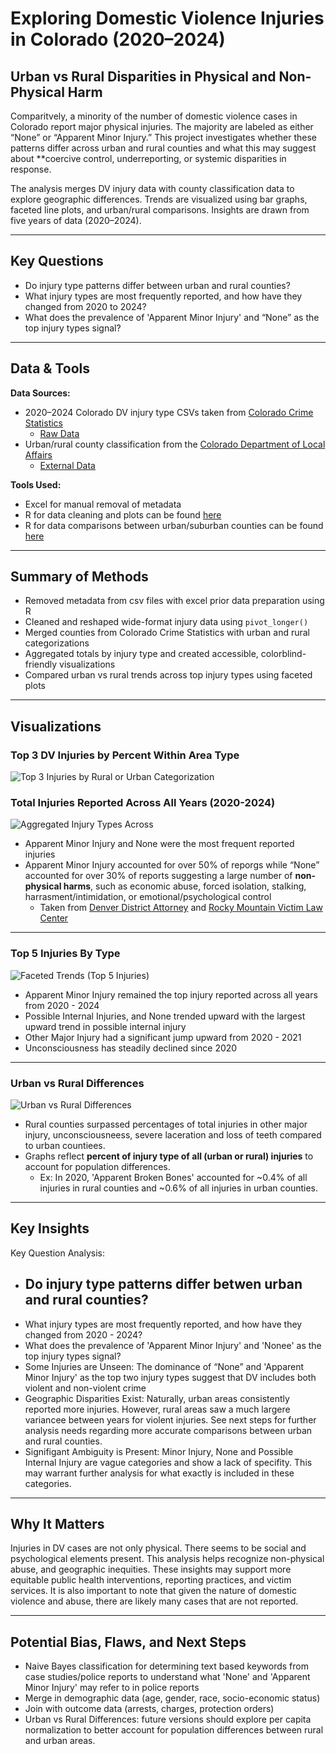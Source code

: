 # Exploring Domestic Violence Injuries in Colorado (2020–2024)  
## Urban vs Rural Disparities in Physical and Non-Physical Harm

Comparitvely, a minority of the number of domestic violence cases in Colorado report major physical injuries. The majority are labeled as either “None” or “Apparent Minor Injury.” This project investigates whether these patterns differ across urban and rural counties and what this may suggest about **coercive control, underreporting, or systemic disparities in response.

The analysis merges DV injury data with county classification data to explore geographic differences. Trends are visualized using bar graphs, faceted line plots, and urban/rural comparisons. Insights are drawn from five years of data (2020–2024).

---

## Key Questions  
- Do injury type patterns differ between urban and rural counties?  
- What injury types are most frequently reported, and how have they changed from 2020 to 2024?  
- What does the prevalence of 'Apparent Minor Injury' and “None” as the top injury types signal?

---

## Data & Tools  
**Data Sources:**  
- 2020–2024 Colorado DV injury type CSVs taken from [Colorado Crime Statistics](https://coloradocrimestats.state.co.us/tops)
  - [Raw Data](/raw_data)
- Urban/rural county classification from the [Colorado Department of Local Affairs](https://cdola.colorado.gov/colorado-community-classification)
  - [External Data](/external_data)

**Tools Used:**  
- Excel for manual removal of metadata
- R for data cleaning and plots can be found [here](/scripts/dvScript.R)
- R for data comparisons between urban/suburban counties can be found [here](scripts/RuralUrbanPlots.R)
---

## Summary of Methods  
- Removed metadata from csv files with excel prior data preparation using R
- Cleaned and reshaped wide-format injury data using `pivot_longer()`  
- Merged counties from Colorado Crime Statistics with urban and rural categorizations
- Aggregated totals by injury type and created accessible, colorblind-friendly visualizations  
- Compared urban vs rural trends across top injury types using faceted plots

---

## Visualizations

### **Top 3 DV Injuries by Percent Within Area Type**
![Top 3 Injuries by Rural or Urban Categorization](/ouputs/topThreeByArea.png)

### **Total Injuries Reported Across All Years (2020-2024)** 
![Aggregated Injury Types Across](/outputs/dvBarGraphAggregate.png) 
   - Apparent Minor Injury and None were the most frequent reported injuries
   - Apparent Minor Injury accounted for over 50% of reporgs while “None” accounted for over 30% of reports suggesting a large number of **non-physical harms**, such as economic abuse, forced isolation, stalking, harrasment/intimidation, or emotional/psychological control
      - Taken from [Denver District Attorney](https://www.denverda.org/domestic-violence/) and [Rocky Mountain Victim Law Center](https://www.rmvictimlaw.org/learn/legal-information/criminal/domestic-violence-domestic-abuse)
---
### **Top 5 Injuries By Type** 
![**Faceted Trends (Top 5 Injuries)**](/outputs/dvTopFiveFaceted.png)
   - Apparent Minor Injury remained the top injury reported across all years from 2020 - 2024 
   - Possible Internal Injuries, and None trended upward with the largest upward trend in possible internal injury
   - Other Major Injury had a significant jump upward from 2020 - 2021
   - Unconsciousness has steadily declined since 2020
---
### **Urban vs Rural Differences**
![**Urban vs Rural Differences**](/outputs/urbanVsRuralPlots.png) 
   - Rural counties surpassed percentages of total injuries in other major injury, unconsciousneess, severe laceration and loss of teeth compared to urban countiees.
   - Graphs reflect **percent of injury type of all (urban or rural) injuries** to account for population differences.
     - Ex: In 2020, 'Apparent Broken Bones' accounted for ~0.4% of all injuries in rural counties and ~0.6% of all injuries in urban counties.
---

## Key Insights
Key Question Analysis:
- Do injury type patterns differ betwen urban and rural counties?
  - 
- What injury types are most frequently reported, and how have they changed from 2020 - 2024?
- What does the prevalence of 'Apparent Minor Injury' and 'Nonee' as the top injury types signal?
- Some Injuries are Unseen: The dominance of “None” and 'Apparent Minor Injury' as the top two injury types suggest that DV includes both violent and non-violent crime
- Geographic Disparities Exist: Naturally, urban areas consistently reported more injuries. However, rural areas saw a much largere variancee between years for violent injuries. See next steps for further analysis needs regarding more accurate comparisons between urban and rural counties.
- Signifigant Ambiguity is Present: Minor Injury, None and Possible Internal Injury are vague categories and show a lack of specifity. This may warrant further analysis for what exactly is included in these categories.

---

## Why It Matters  
Injuries in DV cases are not only physical. There seems to be social and psychological elements present. This analysis helps recognize non-physical abuse, and geographic inequities. These insights may support more equitable public health interventions, reporting practices, and victim services. It is also important to note that given the nature of domestic violence and abuse, there are likely many cases that are not reported.

---

## Potential Bias, Flaws, and Next Steps  
- Naive Bayes classification for determining text based keywords from case studies/police reports to understand what 'None' and 'Apparent Minor Injury' may refer to in police reports
- Merge in demographic data (age, gender, race, socio-economic status)  
- Join with outcome data (arrests, charges, protection orders)
- Urban vs Rural Differences: future versions should explore per capita normalization to better account for population differences between rural and urban areas.
